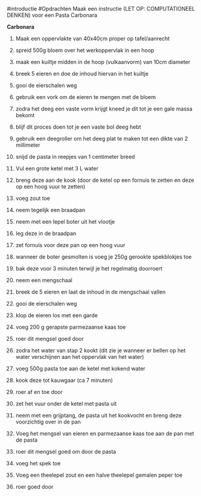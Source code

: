 #introductie #Opdrachten 
Maak een instructie (LET OP: COMPUTATIONEEL DENKEN) voor een Pasta Carbonara

**Carbonara**
1) Maak een oppervlakte van 40x40cm proper op tafel/aanrecht
2) spreid 500g bloem over het werkoppervlak in een hoop
3) maak een kuiltje midden in de hoop (vulkaanvorm) van 10cm diameter
4) breek 5 eieren en doe de inhoud hiervan in het kuiltje
5) gooi de eierschalen weg
6) gebruik een vork om de eieren te mengen met de bloem
7) zodra het deeg een vaste vorm krijgt kneed je dit tot je een gale massa bekomt
8) blijf dit proces doen tot je een vaste bol deeg hebt
9) gebruik een deegroller om het deeg plat te maken tot een dikte van 2 millimeter
10) snijd de pasta in reepjes van 1 centimeter breed
11) Vul een grote ketel met 3 L water
12) breng deze aan de kook (door de ketel op een fornuis te zetten en deze op een hoog vuur te zetten)
13) voeg zout toe
   
14) neem tegelijk een braadpan
15) neem met een lepel boter uit het vlootje
16) leg deze in de braadpan
17) zet fornuis voor deze pan op een hoog vuur
18) wanneer de boter gesmolten is voeg je 250g gerookte spekblokjes toe
19) bak deze voor 3 minuten terwijl je het regelmatig doorroert

20) neem een mengschaal
21) breek de 5 eieren en laat de inhoud in de mengschaal vallen
22) gooi de eierschalen weg
23) klop de eieren los met een garde
24) voeg 200 g gerapste parmezaanse kaas toe
25) roer dit mengsel goed door

26) zodra het water van stap 2 kookt (dit zie je wanneer er bellen op het water verschijnen aan het oppervlak van het water)
27) voeg 500g pasta toe aan de ketel met kokend water
28) kook deze tot kauwgaar (ca 7 minuten)
29) roer af en toe door
30) zet het vuur onder de ketel met pasta uit
31) neem met een grijptang, de pasta uit het kookvocht en breng deze voorzichtig over in de pan

32) Voeg het mengsel van eieren en parmezaanse kaas toe aan de pan met de pasta
33) roer dit mengsel goed om door de pasta
34) voeg het spek toe
35) Voeg een theelepel zout en een halve theelepel gemalen peper toe
36) roer goed door